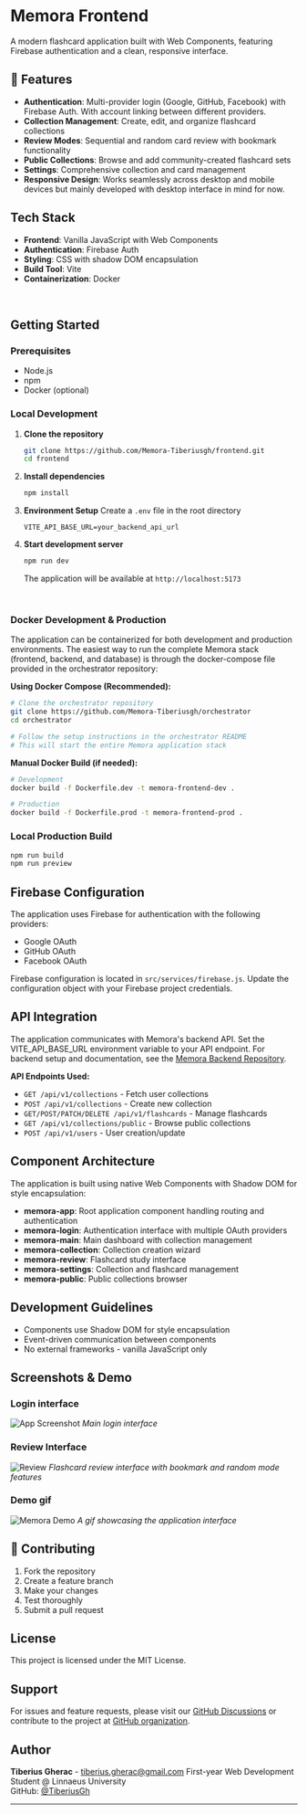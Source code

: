 # Memora Frontend

A modern flashcard application built with Web Components, featuring Firebase authentication and a clean, responsive interface.

## 🚀 Features

- **Authentication**: Multi-provider login (Google, GitHub, Facebook) with Firebase Auth. With account linking between different providers.
- **Collection Management**: Create, edit, and organize flashcard collections
- **Review Modes**: Sequential and random card review with bookmark functionality
- **Public Collections**: Browse and add community-created flashcard sets
- **Settings**: Comprehensive collection and card management
- **Responsive Design**: Works seamlessly across desktop and mobile devices but mainly developed with desktop interface in mind for now.

## Tech Stack

- **Frontend**: Vanilla JavaScript with Web Components
- **Authentication**: Firebase Auth
- **Styling**: CSS with shadow DOM encapsulation
- **Build Tool**: Vite
- **Containerization**: Docker

<br/>

## Getting Started

### Prerequisites

- Node.js
- npm
- Docker (optional)

### Local Development

1. **Clone the repository**

   ```bash
   git clone https://github.com/Memora-Tiberiusgh/frontend.git
   cd frontend
   ```

2. **Install dependencies**

   ```bash
   npm install
   ```

3. **Environment Setup**
   Create a `.env` file in the root directory

   ```env
   VITE_API_BASE_URL=your_backend_api_url
   ```

4. **Start development server**
   ```bash
   npm run dev
   ```
   The application will be available at `http://localhost:5173`

<br/>

### Docker Development & Production

The application can be containerized for both development and production environments. The easiest way to run the complete Memora stack (frontend, backend, and database) is through the docker-compose file provided in the orchestrator repository:

**Using Docker Compose (Recommended):**

```bash
# Clone the orchestrator repository
git clone https://github.com/Memora-Tiberiusgh/orchestrator
cd orchestrator

# Follow the setup instructions in the orchestrator README
# This will start the entire Memora application stack
```

**Manual Docker Build (if needed):**

```bash
# Development
docker build -f Dockerfile.dev -t memora-frontend-dev .

# Production
docker build -f Dockerfile.prod -t memora-frontend-prod .
```

### Local Production Build

```bash
npm run build
npm run preview
```

## Firebase Configuration

The application uses Firebase for authentication with the following providers:

- Google OAuth
- GitHub OAuth
- Facebook OAuth

Firebase configuration is located in `src/services/firebase.js`. Update the configuration object with your Firebase project credentials.

## API Integration

The application communicates with Memora's backend API. Set the VITE_API_BASE_URL environment variable to your API endpoint.
For backend setup and documentation, see the [Memora Backend Repository](https://github.com/Memora-Tiberiusgh/backend).

**API Endpoints Used:**

- `GET /api/v1/collections` - Fetch user collections
- `POST /api/v1/collections` - Create new collection
- `GET/POST/PATCH/DELETE /api/v1/flashcards` - Manage flashcards
- `GET /api/v1/collections/public` - Browse public collections
- `POST /api/v1/users` - User creation/update

## Component Architecture

The application is built using native Web Components with Shadow DOM for style encapsulation:

- **memora-app**: Root application component handling routing and authentication
- **memora-login**: Authentication interface with multiple OAuth providers
- **memora-main**: Main dashboard with collection management
- **memora-collection**: Collection creation wizard
- **memora-review**: Flashcard study interface
- **memora-settings**: Collection and flashcard management
- **memora-public**: Public collections browser

## Development Guidelines

- Components use Shadow DOM for style encapsulation
- Event-driven communication between components
- No external frameworks - vanilla JavaScript only

## Screenshots & Demo

### Login interface

![App Screenshot](.img/memora_login.png)
_Main login interface_

### Review Interface

![Review](.img/memora_review.png)
_Flashcard review interface with bookmark and random mode features_

### Demo gif

![Memora Demo](.img/memora.gif)
_A gif showcasing the application interface_

## 🤝 Contributing

1. Fork the repository
2. Create a feature branch
3. Make your changes
4. Test thoroughly
5. Submit a pull request

## License

This project is licensed under the MIT License.

## Support

For issues and feature requests, please visit our [GitHub Discussions](https://github.com/orgs/Memora-Tiberiusgh/discussions) or contribute to the project at [GitHub organization](https://github.com/Memora-Tiberiusgh).

## Author

**Tiberius Gherac** - [tiberius.gherac@gmail.com](mailto:tiberius.gherac@gmail.com)
First-year Web Development Student @ Linnaeus University  
GitHub: [@TiberiusGh](https://github.com/TiberiusGh)

---
